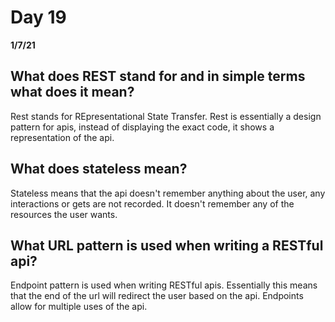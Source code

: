 # Day 19
__1/7/21__

## What does REST stand for and in simple terms what does it mean?
Rest stands for REpresentational State Transfer. Rest is essentially a design pattern for apis, instead of displaying the exact code, it shows a representation of the api. 

## What does stateless mean?
Stateless means that the api doesn't remember anything about the user, any interactions or gets are not recorded. It doesn't remember any of the resources the user wants. 
## What URL pattern is used when writing a RESTful api?
Endpoint pattern is used when writing RESTful apis. Essentially this means that the end of the url will redirect the user based on the api. Endpoints allow for multiple uses of the api. 
